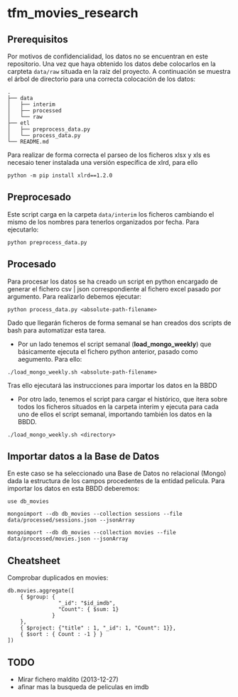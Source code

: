 # tfm_movies_research

## Prerequisitos
Por motivos de confidencialidad, los datos no se encuentran en este repositorio. Una vez que haya obtenido los datos debe colocarlos en la carpteta ```data/raw``` situada en la raiz del proyecto. A continuación se muestra el árbol de directorio para una correcta colocación de los datos:

```
.
├── data
│   ├── interim
│   ├── processed
│   └── raw
├── etl
│   ├── preprocess_data.py
│   └── process_data.py
└── README.md

```

Para realizar de forma correcta el parseo de los ficheros xlsx y xls es necesaio tener instalada una versión específica de xlrd, para ello

```
python -m pip install xlrd==1.2.0
```

## Preprocesado

Este script carga en la carpeta ```data/interim``` los ficheros cambiando el mismo de los nombres para tenerlos organizados por fecha. Para ejecutarlo:

```
python preprocess_data.py
```

## Procesado

Para procesar los datos se ha creado un script en python encargado de generar el fichero csv | json correspondiente al fichero excel pasado por argumento. Para realizarlo debemos ejecutar:

```
python process_data.py <absolute-path-filename>
```

Dado que llegarán ficheros de forma semanal se han creados dos scripts de bash para automatizar esta tarea.

- Por un lado tenemos el script semanal (**load_mongo_weekly**) que básicamente ejecuta el fichero python anterior, pasado como aegumento. Para ello:

```
./load_mongo_weekly.sh <absolute-path-filename>
```

Tras ello ejecutará las instrucciones para importar los datos en la BBDD

- Por otro lado, tenemos el script para cargar el histórico, que itera sobre todos los ficheros situados en la carpeta interim y ejecuta para cada uno de ellos el script semanal, importando también los datos en la BBDD.


```
./load_mongo_weekly.sh <directory>
```

## Importar datos a la Base de Datos

En este caso se ha seleccionado una Base de Datos no relacional (Mongo) dada la estructura de los campos procedentes de la entidad pelicula. Para importar los datos en esta BBDD deberemos:

```
use db_movies

mongoimport --db db_movies --collection sessions --file data/processed/sessions.json --jsonArray

mongoimport --db db_movies --collection movies --file data/processed/movies.json --jsonArray
```


## Cheatsheet
Comprobar duplicados en movies:
```
db.movies.aggregate([
    { $group: {
                "_id": "$id_imdb",
                "Count": { $sum: 1}
              }
    },
    { $project: {"title" : 1, "_id": 1, "Count": 1}},
    { $sort : { Count : -1 } }
])
```

## TODO

- Mirar fichero maldito (2013-12-27)
- afinar mas la busqueda de peliculas en imdb